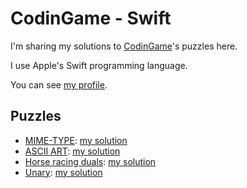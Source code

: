 # CodinGame - Swift

I'm sharing my solutions to [CodinGame](https://www.codingame.com/home)'s puzzles here.

I use Apple's Swift programming language.

You can see [my profile](https://www.codingame.com/profile/503a9a4d2232cbc78a625ef0ca0455657209292).

## Puzzles

- [MIME-TYPE](https://www.codingame.com/training/easy/mime-type): [my solution](https://github.com/ipefixe/CodinGame-Swift/blob/main/puzzles/easy/MIME-Type.swift)
- [ASCII ART](https://www.codingame.com/training/easy/ascii-art): [my solution](https://github.com/ipefixe/CodinGame-Swift/blob/main/puzzles/easy/ascii-art.swift)
- [Horse racing duals](https://www.codingame.com/training/easy/horse-racing-duals): [my solution](https://github.com/ipefixe/CodinGame-Swift/blob/main/puzzles/easy/horse-racing-duals.swift)
- [Unary](https://www.codingame.com/training/easy/unary): [my solution](https://github.com/ipefixe/CodinGame-Swift/blob/main/puzzles/easy/unary.swift)
